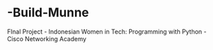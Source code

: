# -Build-Munne
FInal Project - Indonesian Women in Tech: Programming with Python - Cisco Networking  Academy
